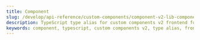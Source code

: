```yaml
---
title: Component
slug: /develop/api-reference/custom-components/component-v2-lib-component
description: TypeScript type alias for custom components v2 frontend functions, enabling streamlined component development with type safety and modern JavaScript frameworks.
keywords: component, typescript, custom components v2, type alias, frontend, streamlit component library, component-v2-lib, type safety, javascript frameworks, react
---
```


<Autofunction function="@streamlit/component-v2-lib/Component" />
